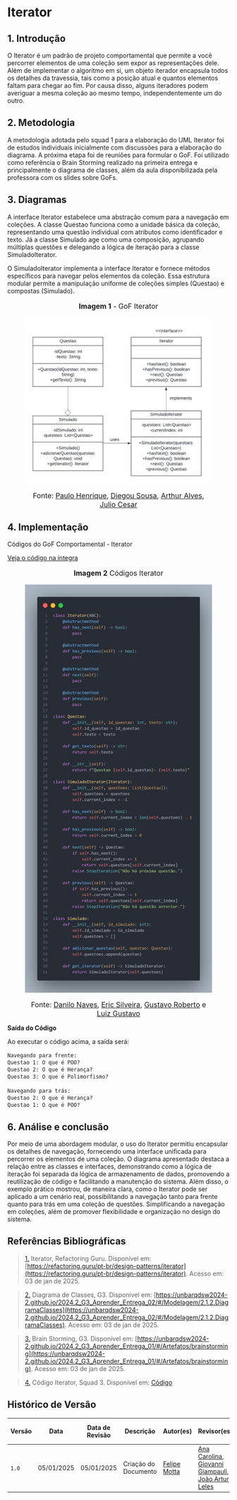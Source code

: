 # **Iterator**

## **1. Introdução**

O Iterator é um padrão de projeto comportamental que permite a você percorrer elementos de uma coleção sem expor as representações dele. Além de implementar o algoritmo em si, um objeto iterador encapsula todos os detalhes da travessia, tais como a posição atual e quantos elementos faltam para chegar ao fim. Por causa disso, alguns iteradores podem averiguar a mesma coleção ao mesmo tempo, independentemente um do outro.

## **2. Metodologia**

A metodologia adotada pelo squad 1 para a elaboração do UML Iterator foi de estudos individuais inicialmente com discussões para a elaboração do diagrama. A próxima etapa foi de reuniões para formular o GoF. Foi utilizado como referência o Brain Storming realizado na primeira entrega e principalmente o diagrama de classes, além da aula disponibilizada pela professora com os slides sobre GoFs.

## **3. Diagramas**

 A interface Iterator estabelece uma abstração comum para a navegação em coleções. A classe Questao funciona como a unidade básica da coleção, representando uma questão individual com atributos como identificador e texto. Já a classe Simulado age como uma composição, agrupando múltiplas questões e delegando a lógica de iteração para a classe SimuladoIterator.

O SimuladoIterator implementa a interface Iterator e fornece métodos específicos para navegar pelos elementos da coleção. Essa estrutura modular permite a manipulação uniforme de coleções simples (Questao) e compostas (Simulado).

<center>

<figure markdown>
<font size="3"><p style="text-align: center"><b>Imagem 1</b> - GoF Iterator</p></font>

![Diagrama Iterator](../assets/GoFIteratorDiagram.jpg)

<font size="3"><p style="text-align: center">Fonte: [Paulo Henrique](https://github.com/paulomh), [Diegou Sousa](https://github.com/DiegoSousaLeite), [Arthur Alves](https://github.com/arthrok), [Julio Cesar](https://github.com/julio-dourado)</p></font>

</figure>

</center>

## **4. Implementação**

Códigos do GoF Comportamental - Iterator

[Veja o código na íntegra](https://github.com/UnBArqDsw2024-2/2024.2_G3_Aprender_Entrega_03/blob/main/src/comportamentais/iterator-simulado.py)

<center>

<figure markdown>
<font size="3"><p style="text-align: center"><b>Imagem 2</b> Códigos Iterator</p></font>

![Códigos Iterator](../assets/GoFIteratorCodigo.jpg)

<font size="3"><p style="text-align: center">Fonte: [Danilo Naves](https://github.com/DaniloNavesS), [Eric Silveira](https://github.com/ericbky), [Gustavo Roberto](https://github.com/gusrberto) e [Luiz Gustavo](https://github.com/LuizGust4vo)</p></font>

</figure>

</center>

**Saída do Código**

Ao executar o código acima, a saída será:

```
Navegando para frente:
Questao 1: O que é POO?
Questao 2: O que é Herança?
Questao 3: O que é Polimorfismo?

Navegando para trás:
Questao 2: O que é Herança?
Questao 1: O que é POO?
```

## **6. Análise e conclusão**

Por meio de uma abordagem modular, o uso do Iterator permitiu encapsular os detalhes de navegação, fornecendo uma interface unificada para percorrer os elementos de uma coleção. O diagrama apresentado destaca a relação entre as classes e interfaces, demonstrando como a lógica de iteração foi separada da lógica de armazenamento de dados, promovendo a reutilização de código e facilitando a manutenção do sistema. Além disso, o exemplo prático mostrou, de maneira clara, como o Iterator pode ser aplicado a um cenário real, possibilitando a navegação tanto para frente quanto para trás em uma coleção de questões. Simplificando a navegação em coleções, além de promover flexibilidade e organização no design do sistema.

## **Referências Bibliográficas**

> <a id="REF1" href="#anchor_1">1.</a> Iterator, Refactoring Guru. Disponível em: [https://refactoring.guru/pt-br/design-patterns/iterator](https://refactoring.guru/pt-br/design-patterns/iterator). Acesso em: 03 de jan de 2025.

> <a id="REF2" href="#anchor_2">2.</a> Diagrama de Classes, G3. Disponível em: [https://unbarqdsw2024-2.github.io/2024.2_G3_Aprender_Entrega_02/#/Modelagem/2.1.2.DiagramaClasses](https://unbarqdsw2024-2.github.io/2024.2_G3_Aprender_Entrega_02/#/Modelagem/2.1.2.DiagramaClasses). Acesso em: 03 de jan de 2025.

> <a id="REF3" href="#anchor_3">3.</a> Brain Storming, G3. Disponível em: [https://unbarqdsw2024-2.github.io/2024.2_G3_Aprender_Entrega_01/#/Artefatos/brainstorming](https://unbarqdsw2024-2.github.io/2024.2_G3_Aprender_Entrega_01/#/Artefatos/brainstorming). Acesso em: 03 de jan de 2025.

> <a id="REF4" href="#anchor_4">4.</a> Código Iterator, Squad 3. Disponível em: [Código](https://github.com/UnBArqDsw2024-2/2024.2_G3_Aprender_Entrega_03/blob/main/src/comportamentais/iterator-simulado.py)

## **Histórico de Versão**

| Versão | Data       | Data de Revisão          | Descrição            | Autor(es)                       | Revisor(es)                       | Detalhes da revisão        |
| ------ | ---------- | ------------------------ | -------------------- | ------------------------------- | --------------------------------- | -------------------------- |
| `1.0`| 05/01/2025 | 05/01/2025 | Criação do Documento | [Felipe Motta](https://github.com/M0tt1nh4) | [Ana Carolina](https://github.com/CarolCoCe), [Giovanni Giampauli](https://github.com/giovanniacg), [João Artur Leles](https://github.com/joao-artl) | - |
